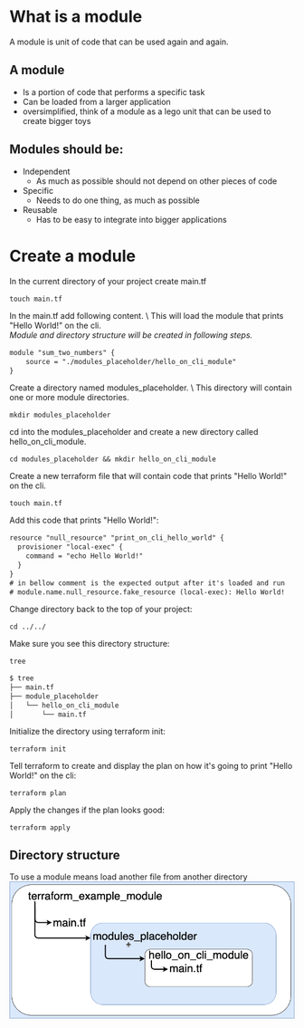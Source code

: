 # What is a module
A module is unit of code that can be used again and again.

## A module
- Is a portion of code that performs a specific task
- Can be loaded from a larger application
- oversimplified, think of a module as a lego unit that can be used to create bigger toys

## Modules should be:
- Independent
    - As much as possible should not depend on other pieces of code
- Specific
    - Needs to do one thing, as much as possible
- Reusable
    - Has to be easy to integrate into bigger applications

# Create a module
In the current directory of your project create main.tf
```
touch main.tf
```
In the main.tf add following content. \ 
This will load the module that prints "Hello World!" on the cli. \
_Module and directory structure will be created in following steps._
```
module "sum_two_numbers" {
    source = "./modules_placeholder/hello_on_cli_module"
}
```

Create a directory named modules_placeholder. \ 
This directory will contain one or more module directories.
```
mkdir modules_placeholder
```

cd into the modules_placeholder and create a new directory called hello_on_cli_module.
```
cd modules_placeholder && mkdir hello_on_cli_module
```

Create a new terraform file that will contain code that prints "Hello World!" on the cli.
```
touch main.tf
```

Add this code that prints "Hello World!":
```
resource "null_resource" "print_on_cli_hello_world" {
  provisioner "local-exec" {
    command = "echo Hello World!"
  }
}
# in bellow comment is the expected output after it's loaded and run
# module.name.null_resource.fake_resource (local-exec): Hello World!
```

Change directory back to the top of your project:
```
cd ../../
```

Make sure you see this directory structure:
```
tree
```
```
$ tree
├── main.tf
├── module_placeholder
│   └── hello_on_cli_module
│       └── main.tf
```

Initialize the directory using terraform init:
```
terraform init
```

Tell terraform to create and display the plan on how it's going to print "Hello World!" on the cli:
```
terraform plan
```

Apply the changes if the plan looks good:
```
terraform apply
```

## Directory structure
To use a module means load another file from another directory
![directory-structure](./source/screenshots/2021-10-22-11-14-48.png)

